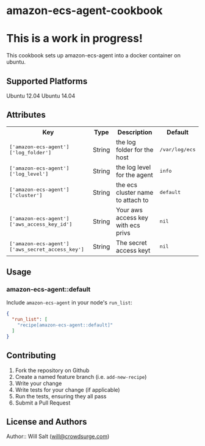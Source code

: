 # amazon-ecs-agent-cookbook

This is a work in progress!
===========================
This cookbook sets up amazon-ecs-agent into a docker container on ubuntu.

## Supported Platforms

Ubuntu 12.04
Ubuntu 14.04

## Attributes

<table>
  <tr>
    <th>Key</th>
    <th>Type</th>
    <th>Description</th>
    <th>Default</th>
  </tr>
  <tr>
    <td><tt>['amazon-ecs-agent']['log_folder']</tt></td>
    <td>String</td>
    <td>the log folder for the host</td>
    <td><tt>/var/log/ecs</tt></td>
  </tr>
  <tr>
    <td><tt>['amazon-ecs-agent']['log_level']</tt></td>
    <td>String</td>
    <td>the log level for the agent</td>
    <td><tt>info</td>
  </tr>
  <tr>
    <td><tt>['amazon-ecs-agent']['cluster']</tt></td>
    <td>String</td>
    <td>the ecs cluster name to attach to</td>
    <td><tt>default</tt></td>
  </tr>
  <tr>
    <td><tt>['amazon-ecs-agent']['aws_access_key_id']</tt></td>
    <td>String</td>
    <td>Your aws access key with ecs privs</td>
    <td><tt>nil</tt></td>
  </tr>
  <tr>
    <td><tt>['amazon-ecs-agent']['aws_secret_access_key']</tt></td>
    <td>String</td>
    <td>The secret access keyt</td>
    <td><tt>nil</tt></td>
  </tr>
</table>

## Usage

### amazon-ecs-agent::default

Include `amazon-ecs-agent` in your node's `run_list`:

```json
{
  "run_list": [
    "recipe[amazon-ecs-agent::default]"
  ]
}
```

## Contributing

1. Fork the repository on Github
2. Create a named feature branch (i.e. `add-new-recipe`)
3. Write your change
4. Write tests for your change (if applicable)
5. Run the tests, ensuring they all pass
6. Submit a Pull Request

## License and Authors

Author:: Will Salt (<will@crowdsurge.com>)
